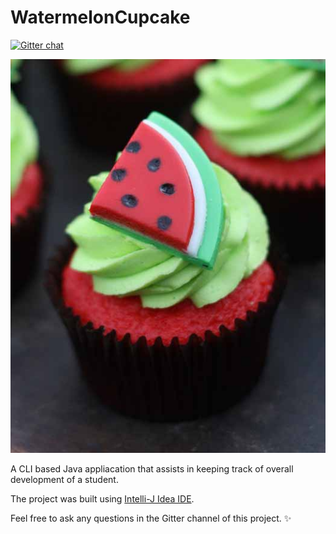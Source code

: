 # WatermelonCupcake
[![Gitter chat](https://badges.gitter.im/AbhilashG97/WatermelonCupcake.png)](https://gitter.im/WatermelonCupcake/Lobby "Gitter chat")

<p align="center"><img src ="images/watermelonCupcake.jpg" /></p>

A CLI based Java appliacation that assists in keeping track of overall development of a student. 

The project was built using [Intelli-J Idea IDE](https://www.jetbrains.com/idea/). 

Feel free to ask any questions in the Gitter channel of this project. :sparkles: